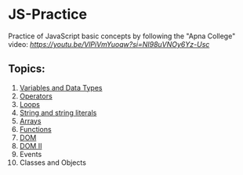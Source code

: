 # JS-Practice
Practice of JavaScript basic concepts by following the "Apna College" video: *https://youtu.be/VlPiVmYuoqw?si=NI98uVNOy6Yz-Usc*

## Topics:

1. [Variables and Data Types](https://github.com/Faiqa-batool/JS-Practice/tree/main/1.%20Variables%20and%20Data%20types)
2. [Operators](https://github.com/Faiqa-batool/JS-Practice/tree/main/2.%20Operators)
3. [Loops](https://github.com/Faiqa-batool/JS-Practice/tree/main/3.%20Loops)
4. [String and string literals](https://github.com/Faiqa-batool/JS-Practice/tree/main/4.%20String%20and%20string%20literals)
5. [Arrays](https://github.com/Faiqa-batool/JS-Practice/tree/main/5.%20Arrays)
6. [Functions](https://github.com/Faiqa-batool/JS-Practice/tree/main/6.%20Functions)
7. [DOM](https://github.com/Faiqa-batool/JS-Practice/tree/main/7.%20DOM)
8. [DOM II](https://github.com/Faiqa-batool/JS-Practice/tree/main/8.%20DOM%20II)
9. Events
10. Classes and Objects

